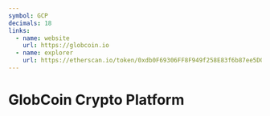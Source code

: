 ```yaml
---
symbol: GCP
decimals: 18
links:
  - name: website
    url: https://globcoin.io
  - name: explorer
    url: https://etherscan.io/token/0xdb0F69306FF8F949f258E83f6b87ee5D052d0b23
---
```


# GlobCoin Crypto Platform
